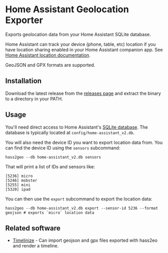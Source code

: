 # Home Assistant Geolocation Exporter

Exports geolocation data from your Home Assistant SQLite database.

Home Assistant can track your device (phone, table, etc) location if you have location sharing enabled in your Home Assistant companion app. See [Home Assistant location documentation](https://companion.home-assistant.io/docs/core/location/).

GeoJSON and GPX formats are supported.

## Installation

Download the latest release from the [releases page](https://github.com/rubiojr/hass2geo/releases) and extract the binary to a directory in your PATH.

## Usage

You'll need direct access to Home Assistant's [SQLite database](https://www.home-assistant.io/docs/backend/database/). The database is typically located at `config/home-assistant_v2.db`.

You will also need the device ID you want to export location data from. You can find the device ID using the `sensors` subcommand:

```
hass2geo --db home-assistant_v2.db sensors
```

That will print a list of IDs and sensors like:

```
[5236] micro
[5246] mobster
[5255] mini
[5320] ipad
```

You can then use the `export` subcommand to export the location data:

```
hass2geo --db home-assistant_v2.db export --sensor-id 5236 --format geojson # exports `micro` location data
```

## Related software

- [Timelinize](https://github.com/timelinize/timelinize) - Can import geojson and gpx files exported with hass2eo and render a timeline.

